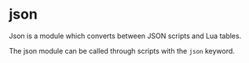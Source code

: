 # json

Json is a module which converts between JSON scripts and Lua tables.

The json module can be called through scripts with the `json` keyword.
